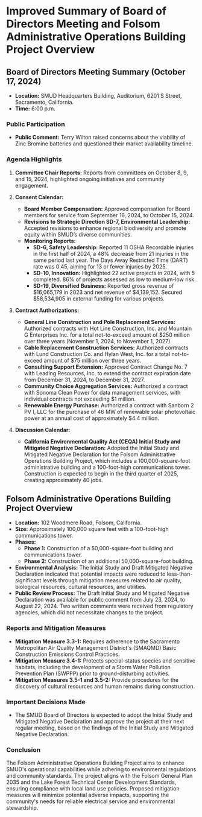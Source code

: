 # Improved Summary of Board of Directors Meeting and Folsom Administrative Operations Building Project Overview

## Board of Directors Meeting Summary (October 17, 2024)

- **Location:** SMUD Headquarters Building, Auditorium, 6201 S Street, Sacramento, California.
- **Time:** 6:00 p.m.

### Public Participation
- **Public Comment:** Terry Wilton raised concerns about the viability of Zinc Bromine batteries and questioned their market availability timeline.

### Agenda Highlights
1. **Committee Chair Reports:** Reports from committees on October 8, 9, and 15, 2024, highlighted ongoing initiatives and community engagement.
   
2. **Consent Calendar:**
   - **Board Member Compensation:** Approved compensation for Board members for service from September 16, 2024, to October 15, 2024.
   - **Revisions to Strategic Direction SD-7, Environmental Leadership:** Accepted revisions to enhance regional biodiversity and promote equity within SMUD’s diverse communities.
   - **Monitoring Reports:**
     - **SD-6, Safety Leadership:** Reported 11 OSHA Recordable injuries in the first half of 2024, a 48% decrease from 21 injuries in the same period last year. The Days Away Restricted Time (DART) rate was 0.45, aiming for 13 or fewer injuries by 2025.
     - **SD-10, Innovation:** Highlighted 22 active projects in 2024, with 5 completed. 86% of projects assessed as low to medium-low risk.
     - **SD-19, Diversified Business:** Reported gross revenue of $16,065,179 in 2023 and net revenue of $4,139,152. Secured $58,534,905 in external funding for various projects.

3. **Contract Authorizations:**
   - **General Line Construction and Pole Replacement Services:** Authorized contracts with Hot Line Construction, Inc. and Mountain G Enterprises Inc. for a total not-to-exceed amount of $250 million over three years (November 1, 2024, to November 1, 2027).
   - **Cable Replacement Construction Services:** Authorized contracts with Lund Construction Co. and Hylan West, Inc. for a total not-to-exceed amount of $75 million over three years.
   - **Consulting Support Extension:** Approved Contract Change No. 7 with Leading Resources, Inc. to extend the contract expiration date from December 31, 2024, to December 31, 2027.
   - **Community Choice Aggregation Services:** Authorized a contract with Sonoma Clean Power for data management services, with individual contracts not exceeding $1 million.
   - **Renewable Energy Purchase:** Authorized a contract with Sanborn 2 PV I, LLC for the purchase of 46 MW of renewable solar photovoltaic power at an annual cost of approximately $4.4 million.

4. **Discussion Calendar:**
   - **California Environmental Quality Act (CEQA) Initial Study and Mitigated Negative Declaration:** Adopted the Initial Study and Mitigated Negative Declaration for the Folsom Administrative Operations Building Project, which includes a 100,000-square-foot administrative building and a 100-foot-high communications tower. Construction is expected to begin in the third quarter of 2025, creating approximately 40 jobs.

## Folsom Administrative Operations Building Project Overview

- **Location:** 102 Woodmere Road, Folsom, California.
- **Size:** Approximately 100,000 square feet with a 100-foot-high communications tower.
- **Phases:**
  - **Phase 1:** Construction of a 50,000-square-foot building and communications tower.
  - **Phase 2:** Construction of an additional 50,000-square-foot building.
- **Environmental Analysis:** The Initial Study and Draft Mitigated Negative Declaration indicated that potential impacts were reduced to less-than-significant levels through mitigation measures related to air quality, biological resources, cultural resources, and utilities.
- **Public Review Process:** The Draft Initial Study and Mitigated Negative Declaration was available for public comment from July 23, 2024, to August 22, 2024. Two written comments were received from regulatory agencies, which did not necessitate changes to the project.

### Reports and Mitigation Measures
- **Mitigation Measure 3.3-1:** Requires adherence to the Sacramento Metropolitan Air Quality Management District's (SMAQMD) Basic Construction Emissions Control Practices.
- **Mitigation Measure 3.4-1:** Protects special-status species and sensitive habitats, including the development of a Storm Water Pollution Prevention Plan (SWPPP) prior to ground-disturbing activities.
- **Mitigation Measures 3.5-1 and 3.5-2:** Provide procedures for the discovery of cultural resources and human remains during construction.

### Important Decisions Made
- The SMUD Board of Directors is expected to adopt the Initial Study and Mitigated Negative Declaration and approve the project at their next regular meeting, based on the findings of the Initial Study and Mitigated Negative Declaration.

### Conclusion
The Folsom Administrative Operations Building Project aims to enhance SMUD's operational capabilities while adhering to environmental regulations and community standards. The project aligns with the Folsom General Plan 2035 and the Lake Forest Technical Center Development Standards, ensuring compliance with local land use policies. Proposed mitigation measures will minimize potential adverse impacts, supporting the community's needs for reliable electrical service and environmental stewardship.
